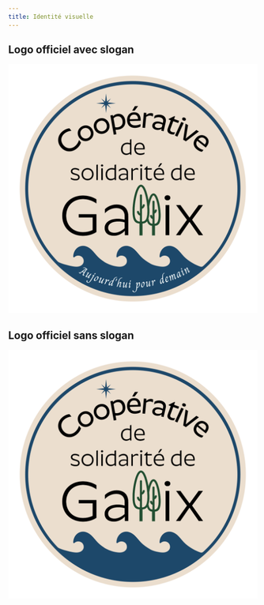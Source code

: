 ```yaml
---
title: Identité visuelle
---
```


## Logo officiel avec slogan

![Logo de la Coopérative avec le slogan "Aujourd'hui pour demain".](/img/logo/csg_logo-slogan_1000x.png)


## Logo officiel sans slogan

![Logo de la Coopérative sans son slogan.](/img/logo/csg_logo_1000x.png)
